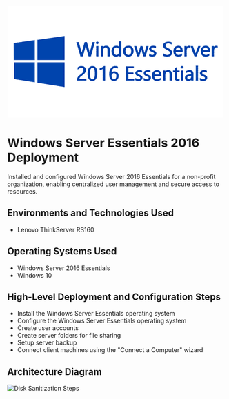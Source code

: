 <p align="center">
<img src="assets/windows-server-logo.png" alt="Windows Server 2016 Essenetials" />
</p>

# Windows Server Essentials 2016 Deployment
Installed and configured Windows Server 2016 Essentials for a non-profit organization, enabling centralized user management and secure access to resources. 

## Environments and Technologies Used

- Lenovo ThinkServer RS160

## Operating Systems Used

- Windows Server 2016 Essentials
- Windows 10

## High-Level Deployment and Configuration Steps

- Install the Windows Server Essentials operating system
- Configure the Windows Server Essentials operating system
- Create user accounts
- Create server folders for file sharing
- Setup server backup
- Connect client machines using the "Connect a Computer" wizard

<h2>Architecture Diagram</h2>

<p>
<img src="https://i.imgur.com/DJmEXEB.png" height="80%" width="80%" alt="Disk Sanitization Steps"/>
</p>